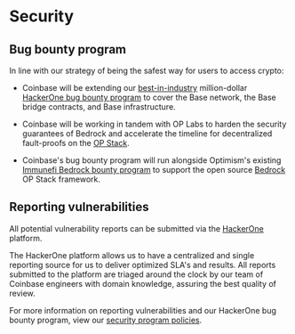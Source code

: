 # Security

## Bug bounty program

In line with our strategy of being the safest way for users to access crypto:

+ Coinbase will be extending our [best-in-industry][1] million-dollar [HackerOne bug bounty program][2]
to cover the Base network, the Base bridge contracts, and Base infrastructure.

+ Coinbase will be working in tandem with OP Labs to harden the security
guarantees of Bedrock and accelerate the timeline for decentralized
fault-proofs on the [OP Stack][3].

+ Coinbase's bug bounty program will run alongside Optimism's existing [Immunefi Bedrock bounty program][4]
to support the open source [Bedrock][5] OP Stack framework.

## Reporting vulnerabilities

All potential vulnerability reports can be submitted via the [HackerOne][6]
platform.

The HackerOne platform allows us to have a centralized and single reporting
source for us to deliver optimized SLA's and results. All reports submitted to
the platform are triaged around the clock by our team of Coinbase engineers
with domain knowledge, assuring the best quality of review.

For more information on reporting vulnerabilities and our HackerOne bug bounty
program, view our [security program policies][7].

[1]: https://www.coinbase.com/blog/celebrating-10-years-of-our-bug-bounty-program
[2]: https://hackerone.com/coinbase?type=team 
[3]: https://stack.optimism.io/
[4]: https://immunefi.com/bounty/optimism/
[5]: https://stack.optimism.io/docs/releases/bedrock/
[6]: https://hackerone.com/coinbase
[7]: https://hackerone.com/coinbase?view_policy=true
